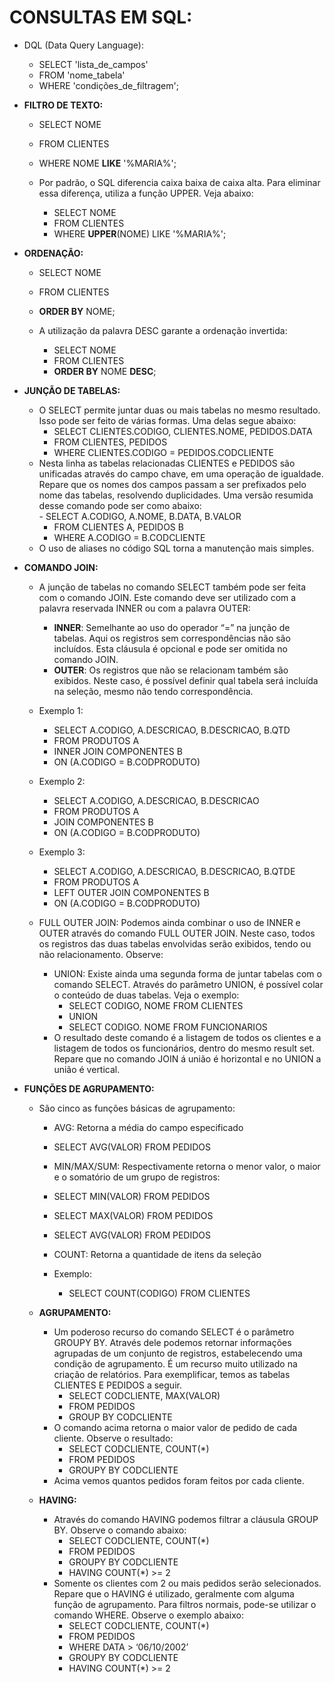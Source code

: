 # CONSULTAS EM SQL:
- DQL (Data Query Language):
    - SELECT 'lista_de_campos'
    - FROM 'nome_tabela'
    - WHERE 'condições_de_filtragem';
        
- **FILTRO DE TEXTO:**
    - SELECT NOME
    - FROM CLIENTES
    - WHERE NOME **LIKE** '%MARIA%';

    - Por padrão, o SQL diferencia caixa baixa de caixa alta. Para eliminar essa diferença, utiliza a função UPPER. Veja abaixo:
        - SELECT NOME
        - FROM CLIENTES
        - WHERE **UPPER**(NOME) LIKE '%MARIA%';
    
- **ORDENAÇÃO:**
    - SELECT NOME
    - FROM CLIENTES
    - **ORDER BY** NOME;

    - A utilização da palavra DESC garante a ordenação invertida:
        - SELECT NOME
        - FROM CLIENTES
        - **ORDER BY** NOME **DESC**;

- **JUNÇÃO DE TABELAS:**
    - O SELECT permite juntar duas ou mais tabelas no mesmo resultado. Isso pode ser feito de várias formas. Uma delas segue abaixo:
        - SELECT CLIENTES.CODIGO, CLIENTES.NOME, PEDIDOS.DATA
        - FROM CLIENTES, PEDIDOS
        - WHERE CLIENTES.CODIGO = PEDIDOS.CODCLIENTE
    - Nesta linha as tabelas relacionadas CLIENTES e PEDIDOS são unificadas através do campo chave, em uma operação de igualdade. Repare que os nomes dos campos passam a ser prefixados pelo nome das tabelas, resolvendo duplicidades. Uma versão resumida desse comando pode ser como abaixo:    
           - SELECT A.CODIGO, A.NOME, B.DATA, B.VALOR
        - FROM CLIENTES A, PEDIDOS B
        - WHERE A.CODIGO = B.CODCLIENTE
    - O uso de aliases no código SQL torna a manutenção mais simples.
    
- **COMANDO JOIN:**
    - A junção de tabelas no comando SELECT também pode ser feita com o comando JOIN. Este comando deve ser utilizado com a palavra reservada INNER ou com a palavra OUTER:
        - **INNER**: Semelhante ao uso do operador “=” na junção de tabelas. Aqui os registros sem correspondências não são incluídos. Esta cláusula é opcional e pode ser omitida no comando JOIN.
        - **OUTER**: Os registros que não se relacionam também são exibidos. Neste caso, é possível definir qual tabela será incluída na seleção, mesmo não tendo correspondência.

    - Exemplo 1:
        - SELECT A.CODIGO, A.DESCRICAO, B.DESCRICAO, B.QTD
        - FROM PRODUTOS A
        - INNER JOIN COMPONENTES B
        - ON (A.CODIGO = B.CODPRODUTO)

    - Exemplo 2:
        - SELECT A.CODIGO, A.DESCRICAO, B.DESCRICAO
        - FROM PRODUTOS A
        - JOIN COMPONENTES B
        - ON (A.CODIGO = B.CODPRODUTO)

    - Exemplo 3:
        - SELECT A.CODIGO, A.DESCRICAO, B.DESCRICAO, B.QTDE
        - FROM PRODUTOS A
        - LEFT OUTER JOIN COMPONENTES B
        - ON (A.CODIGO = B.CODPRODUTO)

    - FULL OUTER JOIN: Podemos ainda combinar o uso de INNER e OUTER através do comando FULL OUTER JOIN. Neste caso, todos os registros das duas tabelas envolvidas serão exibidos, tendo ou não relacionamento. Observe:
        - UNION: Existe ainda uma segunda forma de juntar tabelas com o comando SELECT. Através do parâmetro UNION, é possível colar o conteúdo de duas tabelas. Veja o exemplo:
            - SELECT CODIGO, NOME FROM CLIENTES
            - UNION
            - SELECT CODIGO. NOME FROM FUNCIONARIOS
        - O resultado deste comando é a listagem de todos os clientes e a listagem de todos os funcionários, dentro do mesmo result set. Repare que no comando JOIN á união é horizontal e no UNION a união é vertical.

- **FUNÇÕES DE AGRUPAMENTO:**
    - São cinco as funções básicas de agrupamento:
        - AVG: Retorna a média do campo especificado
        - SELECT AVG(VALOR) FROM PEDIDOS
        - MIN/MAX/SUM: Respectivamente retorna o menor valor, o maior e o somatório de um grupo de registros:
        - SELECT MIN(VALOR) FROM PEDIDOS
        - SELECT MAX(VALOR) FROM PEDIDOS
        - SELECT AVG(VALOR) FROM PEDIDOS
        - COUNT: Retorna a quantidade de itens da seleção

        - Exemplo: 
            - SELECT COUNT(CODIGO) FROM CLIENTES
        
    - **AGRUPAMENTO:**
        - Um poderoso recurso do comando SELECT é o parâmetro GROUPY BY. Através dele podemos retornar informações agrupadas de um conjunto de registros, estabelecendo uma condição de agrupamento. É um recurso muito utilizado na criação de relatórios. Para exemplificar, temos as tabelas CLIENTES E PEDIDOS a seguir.
            - SELECT CODCLIENTE, MAX(VALOR)
            - FROM PEDIDOS
            - GROUP BY CODCLIENTE 
        - O comando acima retorna o maior valor de pedido de cada cliente. Observe o resultado:
            - SELECT CODCLIENTE, COUNT(*)
            - FROM PEDIDOS
            - GROUPY BY CODCLIENTE
        - Acima vemos quantos pedidos foram feitos por cada cliente.
        
    - **HAVING:**
        - Através do comando HAVING podemos filtrar a cláusula GROUP BY. Observe o comando abaixo:
            - SELECT CODCLIENTE, COUNT(*)
            - FROM PEDIDOS
            - GROUPY BY CODCLIENTE
            - HAVING COUNT(*) >= 2
        - Somente os clientes com 2 ou mais pedidos serão selecionados. Repare que o HAVING é utilizado, geralmente com alguma função de agrupamento. Para filtros normais, pode-se utilizar o comando WHERE. Observe o exemplo abaixo:
            - SELECT CODCLIENTE, COUNT(*)
            - FROM PEDIDOS
            - WHERE DATA > ‘06/10/2002’
            - GROUPY BY CODCLIENTE
            - HAVING COUNT(*) >= 2